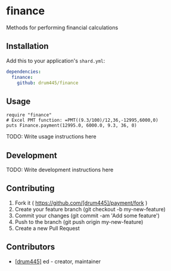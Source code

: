 # finance

Methods for performing financial calculations

## Installation

Add this to your application's `shard.yml`:

```yaml
dependencies:
  finance:
    github: drum445/finance
```

## Usage

```crystal
require "finance"
# Excel PMT function: =PMT((9.3/100)/12,36,-12995,6000,0)
puts Finance.payment(12995.0, 6000.0, 9.3, 36, 0)
```

TODO: Write usage instructions here

## Development

TODO: Write development instructions here

## Contributing

1. Fork it ( https://github.com/[drum445]/payment/fork )
2. Create your feature branch (git checkout -b my-new-feature)
3. Commit your changes (git commit -am 'Add some feature')
4. Push to the branch (git push origin my-new-feature)
5. Create a new Pull Request

## Contributors

- [[drum445]](https://github.com/[drum445]) ed - creator, maintainer

